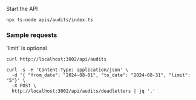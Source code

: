 
Start the API
```
npx ts-node apis/audits/index.ts
```

### Sample requests
'limit' is optional
```
curl http://localhost:3002/api/audits
```

```
curl -s -H 'Content-Type: application/json' \
  -d '{ "from_date": "2024-08-01", "to_date": "2024-08-31", "limit": "5"}' \
  -X POST \
  http://localhost:3002/api/audits/deadletters | jq '.'
```
